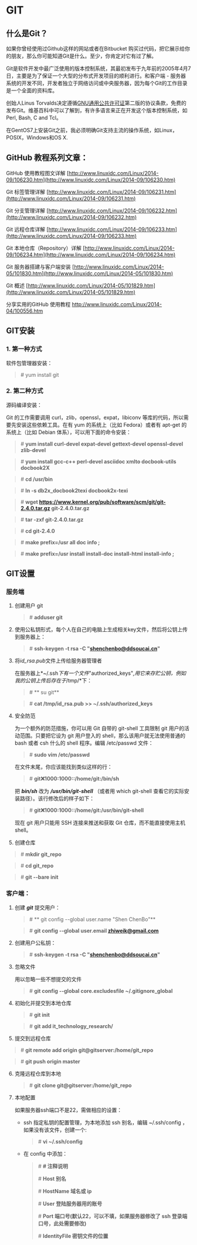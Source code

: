 # GIT

## 什么是Git？

如果你曾经使用过Github这样的网站或者在Bitbucket 购买过代码，把它展示给你的朋友，那么你可能知道Git是什么。至少，你肯定对它有过了解。

Git是软件开发中最广泛使用的版本控制系统，其最初发布于九年前的2005年4月7日，主要是为了保证一个大型的分布式开发项目的顺利进行。和客户端 - 服务器系统的开发不同，开发者独立于网络访问或中央服务器，因为每个Git的工作目录是一个全面的资料库。

创始人Linus Torvalds决定遵循[GNU通用公共许可证](http://zh.wikipedia.org/wiki/GNU%E9%80%9A%E7%94%A8%E5%85%AC%E5%85%B1%E8%AE%B8%E5%8F%AF%E8%AF%81)第二版的协议条款，免费的发布Git。维基百科中可以了解到，有许多语言来正在开发这个版本控制系统，如Perl, Bash, C and Tcl。

在GentOS7上安装Git之前，我必须明确Git支持主流的操作系统，如Linux，POSIX，Windows和OS X.

## GitHub 教程系列文章：

GitHub 使用教程图文详解  [http://www.linuxidc.com/Linux/2014-09/106230.htm](http://www.linuxidc.com/Linux/2014-09/106230.htm) 

Git 标签管理详解 [http://www.linuxidc.com/Linux/2014-09/106231.htm](http://www.linuxidc.com/Linux/2014-09/106231.htm) 

Git 分支管理详解 [http://www.linuxidc.com/Linux/2014-09/106232.htm](http://www.linuxidc.com/Linux/2014-09/106232.htm) 

Git 远程仓库详解 [http://www.linuxidc.com/Linux/2014-09/106233.htm](http://www.linuxidc.com/Linux/2014-09/106233.htm) 

Git 本地仓库（Repository）详解 [http://www.linuxidc.com/Linux/2014-09/106234.htm](http://www.linuxidc.com/Linux/2014-09/106234.htm) 

Git 服务器搭建与客户端安装  [http://www.linuxidc.com/Linux/2014-05/101830.htm](http://www.linuxidc.com/Linux/2014-05/101830.htm) 

Git 概述 [http://www.linuxidc.com/Linux/2014-05/101829.htm](http://www.linuxidc.com/Linux/2014-05/101829.htm) 

分享实用的GitHub 使用教程 [http://www.linuxidc.com/Linux/2014-04/100556.htm ](http://www.linuxidc.com/Linux/2014-04/100556.htm )

## GIT安装

### 1. 第一种方式 

软件包管理器安装：

> \# yum install git 

### 2. 第二种方式

源码编译安装：

 Git 的工作需要调用 curl，zlib，openssl，expat，libiconv 等库的代码，所以需要先安装这些依赖工具。在有 yum 的系统上（比如 Fedora）或者有 apt-get 的系统上（比如 Debian 体系），可以用下面的命令安装：

> \# **yum install curl-devel expat-devel gettext-devel openssl-devel zlib-devel**

> \# **yum install gcc-c++ perl-devel asciidoc xmlto docbook-utils docbook2X**

> \# **cd /usr/bin**

> \# **ln -s db2x_docbook2texi docbook2x-texi**

> \# **wget https://www.kernel.org/pub/software/scm/git/git-2.4.0.tar.gz git-2.4.0.tar.gz**

> \# **tar -zxf git-2.4.0.tar.gz**

> \# **cd git-2.4.0**

> \# **make prefix=/usr all doc info ;**

> \# **make prefix=/usr install install-doc install-html install-info ;**

## GIT设置

### 服务端

1. 创建用户 git

	> \# **adduser git**

2. 使用公私钥形式，每个人在自己的电脑上生成相关key文件，然后将公钥上传到服务器上：

	> \# **ssh-keygen -t rsa -C "shenchenbo@ddsoucai.cn"**

3. 将*id_rsa.pub*文件上传给服务器管理者

	在服务器上*~/.ssh*下有一个文件*"authorized_keys"*,用它来存贮公钥，例如我的公钥上传后存在于*/tmp/*下：

	> \# ** su git**

	> \# **cat /tmp/id_rsa.pub >> ~/.ssh/authorized_keys**

4. 安全防范

	为一个额外的防范措施，你可以用 Git 自带的 git-shell 工具限制 git 用户的活动范围。只要把它设为 git 用户登入的 shell，那么该用户就无法使用普通的 bash 或者 csh 什么的 shell 程序。编辑 /etc/passwd 文件：

	> \# **sudo vim /etc/passwd**

	在文件末尾，你应该能找到类似这样的行：

	> \# **git:x:1000:1000::/home/git:/bin/sh**

	把 ***bin/sh*** 改为 ***/usr/bin/git-shell*** （或者用 which git-shell 查看它的实际安装路径）。该行修改后的样子如下：

	> \# **git:x:1000:1000::/home/git:/usr/bin/git-shell**

	现在 git 用户只能用 SSH 连接来推送和获取 Git 仓库，而不能直接使用主机 shell。

5. 创建仓库

> \# **mkdir git_repo**

> \# **cd git_repo**

> \# **git --bare init**

### 客户端：

1. 创建 ***git*** 提交用户：

	> \# ** git config --global user.name "Shen ChenBo"**

	> \# **git config --global user.email zhiweik@gmail.com**

2. 创建用户公私钥：

	> \# **ssh-keygen -t rsa -C "shenchenbo@ddsoucai.cn"**

3. 忽略文件

	用以忽略一些不想提交的文件

	> \# **git config --global core.excludesfile ~/.gitignore_global**

4. 初始化并提交到本地仓库

	> \# **git init**

	> \# **git add it_technology_research/**

5. 提交到远程仓库

> \# **git remote add origin git@gitserver:/home/git_repo**

> \# **git push origin master**

6. 克隆远程仓库到本地

	> \# **git clone git@gitserver:/home/git_repo**

7. 本地配置

	如果服务器ssh端口不是22，需做相应的设置：
	
	- ssh 指定私钥的配置管理，为本地添加 ssh 别名，编辑 ~/.ssh/config ，如果没有该文件，创建一个:

		> \# **vi ~/.ssh/config**

	- 在 config 中添加：

		> \# **# 注释说明**
		> 
		> \# **Host 别名**
		> 
		> \# **HostName  域名或 ip**
		> 
		> \# **User 登陆服务器用的账号**
		> 
		> \# **Port 端口号(默认22，可以不填，如果服务器修改了 ssh 登录端口号，此处需要修改)**
		> 
		> \# **IdentityFile 密钥文件的位置**

